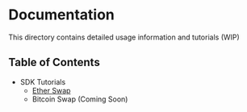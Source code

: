 # Documentation

This directory contains detailed usage information and tutorials (WIP)

## Table of Contents

- SDK Tutorials
  - [Ether Swap](./ether-swap-tutorial)
  - Bitcoin Swap (Coming Soon)
